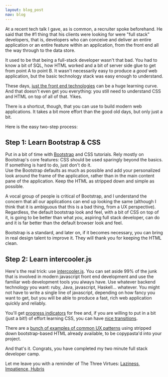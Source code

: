 ```yaml
---
layout: blog_post
nav: blog
---
```


At a recent tech talk I gave, as is common, a recruiter spoke beforehand.  He said that the #1 thing that his clients
were looking for were "full stack" developers, that is, developers who can conceive and deliver an entire application
or an entire feature within an application, from the front end all the way through to the data store.

It used to be that being a full-stack developer wasn't that bad.  You had to know a bit of SQL, how HTML worked and
a bit of server side glue to get from point A to point B.  It wasn't necessarily easy to produce a *good* web application, but 
the basic technology stack was easy enough to understand.

These days, [just the front end technologies](https://hackernoon.com/how-it-feels-to-learn-javascript-in-2016-d3a717dd577f#.dwh66ycs0) can be a
 huge learning curve.  And that doesn't even get you everything: you still need to understand CSS and HTML on top of all 
 of that.  Yikes.

There is a shortcut, though, that you can use to build modern web applications.  It takes a bit more effort than 
the good old days, but only just a bit.
 
Here is the easy two-step process:

## Step 1: Learn Bootstrap &amp; CSS

Put in a bit of time with [Bootstrap](http://getbootstrap.com/) and CSS tutorials.  Rely mostly on Bootstrap's core
features: CSS should be used sparingly beyond the basics.  If something is hard to do, just don't do it.  
Use the Bootstrap defaults as much as possible and add your personalized look around the frame of the application, rather 
than in the main content pane of the application.  Keep the HTML as stripped down and simple as possible.

A vocal group of people is critical of Bootstrap, and I understand the concern that all our applications can end up looking the same 
(although I think that it is ambiguous that this is a bad thing, from a UX perspective).  Regardless, the default bootstrap
look and feel, with a bit of CSS on top of it, is going to be better than what *you*, aspiring full stack developer, can do 
and it is far better than the default browser look and feel.

Bootstrap is a standard, and later on, if it becomes necessary, you can bring in real design talent to improve it.  They will 
thank you for keeping the HTML clean.

## Step 2: Learn intercooler.js

Here's the real trick: use [intercooler.js](http://intercoolerjs.org).  You can set aside 99% of the junk that is 
involved in modern javascript front end development and use the familiar web development tools you always have.
Use whatever backend technology you want: ruby, Java, javascript, Haskell... whatever.  You might not have to write a 
single line of javascript, depending on  how fancy you want to get, but you will be able to produce a fast, rich
web application quickly and reliably.

You'll get [progress indicators](http://intercoolerjs.org/docs.html#progress) for free and, if you are willing to put 
in a bit (just a bit!) of effort learning CSS, you can have [nice transitions](http://intercoolerjs.org/docs.html#transitions).

There are a [bunch of examples of common UX patterns](http://intercoolerjs.org/examples/index.html) using stripped down 
bootstrap-based HTML already available, to be copypasta'd into your project.

And that's it.  Congrats, you have completed my two minute full stack developer camp.

Let me leave you with a reminder of The Three Virtues: [Laziness, Impatience, Hubris](http://threevirtues.com/)